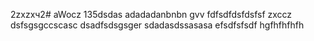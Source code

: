 2zxzxч2# aWocz
135dsdas
adadadanbnbn
gvv
fdfsdfdsfdsfsf
zxccz
dsfsgsgccscasc
dsadfsdsgsger
sdadasdssasasa
efsdfsfsdf
hgfhfhfhfh
